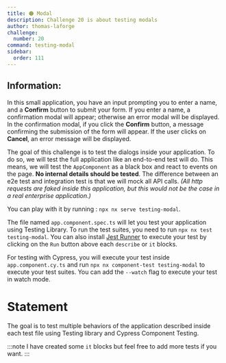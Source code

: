 ```yaml
---
title: 🟠 Modal
description: Challenge 20 is about testing modals
author: thomas-laforge
challenge:
  number: 20
command: testing-modal
sidebar:
  order: 111
---
```


## Information:

In this small application, you have an input prompting you to enter a name, and a **Confirm** button to submit your form.
If you enter a name, a confirmation modal will appear; otherwise an error modal will be displayed.
In the confirmation modal, if you click the **Confirm** button, a message confirming the submission of the form will appear. If the user clicks on **Cancel**, an error message will be displayed.

The goal of this challenge is to test the dialogs inside your application. To do so, we will test the full application like an end-to-end test will do. This means, we will test the `AppComponent` as a black box and react to events on the page. <b>No internal details should be tested</b>. The difference between an e2e test and integration test is that we will mock all API calls. _(All http requests are faked inside this application, but this would not be the case in a real enterprise application.)_

You can play with it by running : `npx nx serve testing-modal`.

The file named `app.component.spec.ts` will let you test your application using Testing Library. To run the test suites, you need to run `npx nx test testing-modal`. You can also install [Jest Runner](https://marketplace.visualstudio.com/items?itemName=firsttris.vscode-jest-runner) to execute your test by clicking on the `Run` button above each `describe` or `it` blocks.

For testing with Cypress, you will execute your test inside `app.component.cy.ts` and run `npx nx component-test testing-modal` to execute your test suites. You can add the `--watch` flag to execute your test in watch mode.

# Statement

The goal is to test multiple behaviors of the application described inside each test file using Testing library and Cypress Component Testing.

:::note
I have created some `it` blocks but feel free to add more tests if you want.
:::
